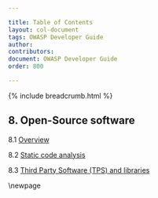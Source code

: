 ```yaml
---

title: Table of Contents
layout: col-document
tags: OWASP Developer Guide
author:
contributors:
document: OWASP Developer Guide
order: 800

---
```


{% include breadcrumb.html %}
## 8. Open-Source software

8.1 [Overview](01-open-source-software.md)

8.2 [Static code analysis](02-sca.md)

8.3 [Third Party Software (TPS) and libraries](03-tps.md)

\newpage
